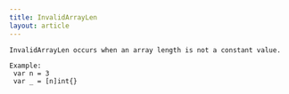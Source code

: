 ```yaml
---
title: InvalidArrayLen
layout: article
---
```

<!-- Copyright 2023 The Go Authors. All rights reserved.
     Use of this source code is governed by a BSD-style
     license that can be found in the LICENSE file. -->

<!-- Code generated by generrordocs.go; DO NOT EDIT. -->

```
InvalidArrayLen occurs when an array length is not a constant value.

Example:
 var n = 3
 var _ = [n]int{}
```

